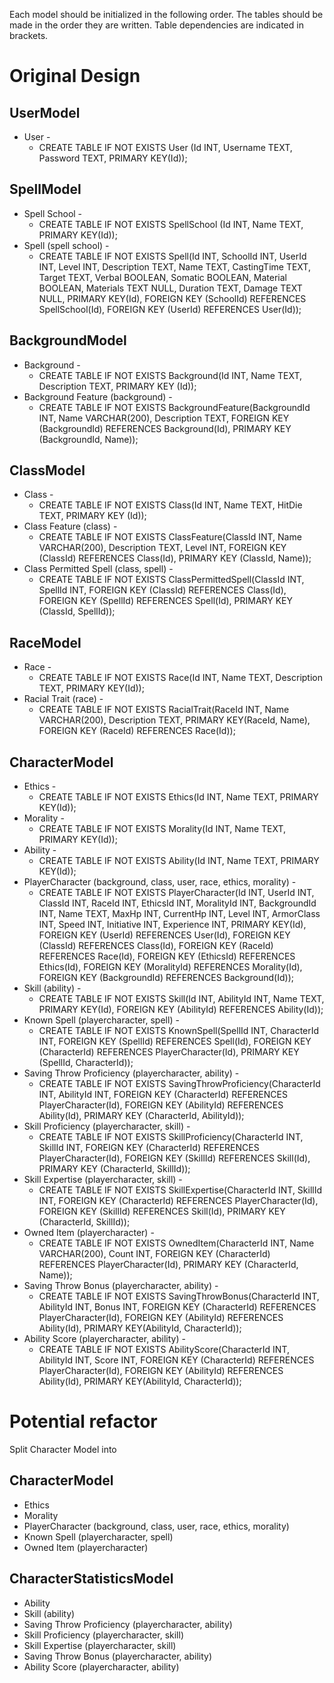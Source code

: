 Each model should be initialized in the following order.
The tables should be made in the order they are written.
Table dependencies are indicated in brackets.

# Original Design

## UserModel
* User - 
  * CREATE TABLE IF NOT EXISTS User (Id INT, Username TEXT, Password TEXT, PRIMARY KEY(Id));

## SpellModel
* Spell School - 
  * CREATE TABLE IF NOT EXISTS SpellSchool (Id INT, Name TEXT, PRIMARY KEY(Id));
* Spell (spell school) - 
  * CREATE TABLE IF NOT EXISTS Spell(Id INT, SchoolId INT,
  UserId INT, Level INT, Description TEXT, Name TEXT, CastingTime TEXT, Target TEXT, Verbal BOOLEAN, Somatic BOOLEAN, Material BOOLEAN, Materials TEXT NULL, Duration TEXT, Damage TEXT NULL, PRIMARY KEY(Id), FOREIGN KEY (SchoolId) REFERENCES SpellSchool(Id), FOREIGN KEY (UserId) REFERENCES User(Id));

## BackgroundModel
* Background - 
  * CREATE TABLE IF NOT EXISTS Background(Id INT, Name TEXT, Description TEXT, PRIMARY KEY (Id));
* Background Feature (background) - 
  * CREATE TABLE IF NOT EXISTS BackgroundFeature(BackgroundId INT, Name VARCHAR(200), Description TEXT, FOREIGN KEY (BackgroundId) REFERENCES Background(Id), PRIMARY KEY (BackgroundId, Name));

## ClassModel
* Class - 
  * CREATE TABLE IF NOT EXISTS Class(Id INT, Name TEXT, HitDie TEXT, PRIMARY KEY (Id));
* Class Feature (class) - 
  * CREATE TABLE IF NOT EXISTS ClassFeature(ClassId INT, Name VARCHAR(200), Description TEXT, Level INT, FOREIGN KEY (ClassId) REFERENCES Class(Id), PRIMARY KEY (ClassId, Name));
* Class Permitted Spell (class, spell) - 
  * CREATE TABLE IF NOT EXISTS ClassPermittedSpell(ClassId
INT, SpellId INT, FOREIGN KEY (ClassId) REFERENCES Class(Id),
FOREIGN KEY (SpellId) REFERENCES Spell(Id), PRIMARY KEY (ClassId, SpellId));

## RaceModel
* Race - 
  * CREATE TABLE IF NOT EXISTS Race(Id INT, Name TEXT, Description TEXT, PRIMARY KEY(Id));
* Racial Trait (race) - 
  * CREATE TABLE IF NOT EXISTS RacialTrait(RaceId INT, Name VARCHAR(200), Description TEXT, PRIMARY KEY(RaceId, Name), FOREIGN KEY (RaceId) REFERENCES Race(Id));

## CharacterModel
* Ethics - 
  * CREATE TABLE IF NOT EXISTS Ethics(Id INT, Name TEXT, PRIMARY KEY(Id));
* Morality - 
  * CREATE TABLE IF NOT EXISTS Morality(Id INT, Name TEXT, PRIMARY KEY(Id));
* Ability - 
  * CREATE TABLE IF NOT EXISTS Ability(Id INT, Name TEXT, PRIMARY KEY(Id));
* PlayerCharacter (background, class, user, race, ethics, morality) - 
  * CREATE TABLE IF NOT EXISTS PlayerCharacter(Id INT, UserId INT, ClassId INT, RaceId INT, EthicsId INT, MoralityId INT, BackgroundId INT, Name TEXT, MaxHp INT, CurrentHp INT, Level INT, ArmorClass INT, Speed INT, Initiative INT, Experience INT, PRIMARY KEY(Id), FOREIGN KEY (UserId) REFERENCES User(Id), FOREIGN KEY (ClassId) REFERENCES Class(Id), FOREIGN KEY (RaceId) REFERENCES Race(Id), FOREIGN KEY (EthicsId) REFERENCES Ethics(Id), FOREIGN KEY (MoralityId) REFERENCES Morality(Id), FOREIGN KEY (BackgroundId) REFERENCES Background(Id));
* Skill (ability) - 
  * CREATE TABLE IF NOT EXISTS Skill(Id INT, AbilityId INT, Name TEXT, PRIMARY KEY(Id), FOREIGN KEY (AbilityId) REFERENCES Ability(Id));
* Known Spell (playercharacter, spell) - 
  * CREATE TABLE IF NOT EXISTS KnownSpell(SpellId INT, CharacterId INT, FOREIGN KEY (SpellId) REFERENCES Spell(Id), FOREIGN KEY (CharacterId) REFERENCES PlayerCharacter(Id), PRIMARY KEY (SpellId, CharacterId));
* Saving Throw Proficiency (playercharacter, ability) - 
  * CREATE TABLE IF NOT EXISTS SavingThrowProficiency(CharacterId INT, AbilityId INT, FOREIGN KEY (CharacterId) REFERENCES PlayerCharacter(Id), FOREIGN KEY (AbilityId) REFERENCES Ability(Id), PRIMARY KEY (CharacterId, AbilityId));
* Skill Proficiency (playercharacter, skill) -
  * CREATE TABLE IF NOT EXISTS SkillProficiency(CharacterId INT, SkillId INT, FOREIGN KEY (CharacterId) REFERENCES PlayerCharacter(Id), FOREIGN KEY (SkillId) REFERENCES Skill(Id), PRIMARY KEY (CharacterId, SkillId));
* Skill Expertise (playercharacter, skill) - 
  * CREATE TABLE IF NOT EXISTS SkillExpertise(CharacterId INT, SkillId INT, FOREIGN KEY (CharacterId) REFERENCES PlayerCharacter(Id), FOREIGN KEY (SkillId) REFERENCES Skill(Id), PRIMARY KEY (CharacterId, SkillId));
* Owned Item (playercharacter) -
  * CREATE TABLE IF NOT EXISTS OwnedItem(CharacterId INT, Name VARCHAR(200), Count INT, FOREIGN KEY (CharacterId) REFERENCES PlayerCharacter(Id), PRIMARY KEY (CharacterId, Name));
* Saving Throw Bonus (playercharacter, ability) -
  * CREATE TABLE IF NOT EXISTS SavingThrowBonus(CharacterId INT, AbilityId INT, Bonus INT, FOREIGN KEY (CharacterId) REFERENCES PlayerCharacter(Id), FOREIGN KEY (AbilityId) REFERENCES Ability(Id), PRIMARY KEY(AbilityId, CharacterId));
* Ability Score (playercharacter, ability) -
  * CREATE TABLE IF NOT EXISTS AbilityScore(CharacterId INT, AbilityId INT, Score INT, FOREIGN KEY (CharacterId) REFERENCES PlayerCharacter(Id), FOREIGN KEY (AbilityId) REFERENCES Ability(Id), PRIMARY KEY(AbilityId, CharacterId));

# Potential refactor

Split Character Model into 

## CharacterModel
* Ethics
* Morality
* PlayerCharacter (background, class, user, race, ethics, morality)
* Known Spell (playercharacter, spell)
* Owned Item (playercharacter)

## CharacterStatisticsModel
* Ability
* Skill (ability)
* Saving Throw Proficiency (playercharacter, ability)
* Skill Proficiency (playercharacter, skill)
* Skill Expertise (playercharacter, skill)
* Saving Throw Bonus (playercharacter, ability)
* Ability Score (playercharacter, ability)